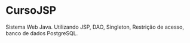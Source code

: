# CursoJSP
Sistema Web Java. Utilizando JSP, DAO, Singleton, Restrição de acesso, banco de dados PostgreSQL.
